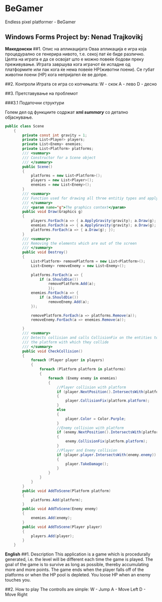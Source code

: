 # BeGamer
Endless pixel platformer - BeGamer

Windows Forms Project by: 
Nenad Trajkovikj
---
**Македонски** 
##1. Опис на апликацијата
Оваа апликација е игра која процедурално се генерира нивото, т.е. секој пат ќе биде различно. Целта на играта е да се освојат што е можно повеќе бодови преку преживување.
Играта завршува кога играчот ќе испадне од платформите или пак кога ќе нема повеќе HP(животни поени). Се губат животни поени (HP) кога непријател ќе ве допре.

##2. Контроли
Играта се игра со копчињатa:
W - скок
A - лево
D - десно

##3. Претставување на проблемот

###3.1 Податочни структури

Голем дел од функциите содржат **xml _summary_** со детално објаснување.

```c#
public class Scene
    {
        private const int gravity = 1;
        private List<Player> players;
        private List<Enemy> enemies;
        private List<Platform> platforms;
        /// <summary>
        /// Constructor for a Scene object
        /// </summary>
        public Scene()
        {
            platforms = new List<Platform>();
            players = new List<Player>();
            enemies = new List<Enemy>();
        }
        /// <summary>
        /// Function used for drawing all three entitiy types and applying gravity to Players and Enemies
        /// </summary>
        /// <param name="g">The graphics context</param>
        public void Draw(Graphics g)
        {
            players.ForEach(a => { a.ApplyGravity(gravity); a.Draw(g); });
            enemies.ForEach(a => { a.ApplyGravity(gravity); a.Draw(g); });
            platforms.ForEach(a => { a.Draw(g); });
        }
        /// <summary>
        /// Removing the elements which are out of the screen
        /// </summary>
        public void Destroy()
        {
            List<Platform> removePlatform = new List<Platform>();
            List<Enemy> removeEnemy = new List<Enemy>();
            
            platforms.ForEach(a => {
                if (a.ShouldDie())
                    removePlatform.Add(a);
                    });
            enemies.ForEach(a => {
                if (a.ShouldDie())
                    removeEnemy.Add(a);
            });
            
            removePlatform.ForEach(a => platforms.Remove(a));
            removeEnemy.ForEach(a => enemies.Remove(a));

        }
        /// <summary>
        /// Detects collision and calls CollisionFix on the entities to adjust them to touch
        /// the platform with which they collide
        /// </summary>
        public void CheckCollision()
        {
            foreach (Player player in players)
            {
                foreach (Platform platform in platforms)
                {
                    foreach (Enemy enemy in enemies)
                    {
                        //Player collision with platform
                        if (player.NextPosition().IntersectsWith(platform.platform))
                        {
                            player.CollisionFix(platform.platform);
                        }
                        else
                        {
                            player.Color = Color.Purple;
                        }
                        //Enemy collision with platform
                        if (enemy.NextPosition().IntersectsWith(platform.platform))
                        {
                            enemy.CollisionFix(platform.platform);
                        }
                        //Player and Enemy collision
                        if (player.player.IntersectsWith(enemy.enemy))
                        {
                            player.TakeDamage();
                        }
                    }
                }
            }
        }
        public void AddToScene(Platform platform)
        {
            platforms.Add(platform);
        }
        public void AddToScene(Enemy enemy)
        {
            enemies.Add(enemy);
        }
        public void AddToScene(Player player)
        {
            players.Add(player);
        }
    }
```

**English**
##1. Description
This application is a game which is procedurally generated, i.e. the level will be different each time the game is played. The goal of the game is to survive as long as possible, thereby accumulating more and more points. The game ends when the player falls off of the platforms or when the HP pool is depleted. You loose HP when an enemy touches you.

##2. How to play
The controlls are simple:
W - Jump
A - Move Left
D - Move Right